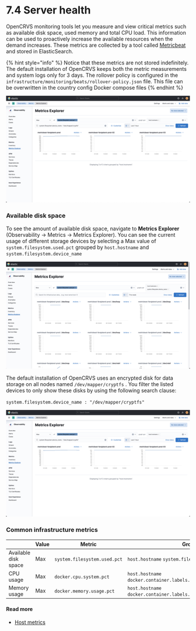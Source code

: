 # 7.4 Server health

OpenCRVS monitoring tools let you measure and view critical metrics such as available disk space, used memory and total CPU load. This information can be used to proactively increase the available resources when the demand increases. These metrics are collected by a tool called [Metricbeat](https://www.elastic.co/beats/metricbeat) and stored in ElasticSearch.&#x20;

{% hint style="info" %}
Notice that these metrics are not stored indefinitely. The default installation of OpenCRVS keeps both the metric measurements and system logs only for 3 days. The rollover policy is configured in the `infrastructure/monitoring/beats/rollover-policy.json` file. This file can be overwritten in the country config Docker compose files&#x20;
{% endhint %}

![](<../../.gitbook/assets/image (7).png>)

### Available disk space

To see the amount of available disk space, navigate to **Metrics Explorer** (Observability -> Metrics -> Metrics Explorer). You can see the current usage of different storage devices by selecting a Max value of `system.filesystem.used.pct` grouped by `host.hostname` and `system.filesystem.device_name`&#x20;

![](<../../.gitbook/assets/image (3).png>)

The default installation of OpenCRVS uses an encrypted disk for data storage on all nodes named `/dev/mapper/cryptfs` . You filter the listed devices to only show these disks by using the following search clause:

`system.filesystem.device_name : "/dev/mapper/cryptfs"`

![](<../../.gitbook/assets/image (5).png>)



### Common infrastructure metrics

|                      | Value | Metric                       | Grouped by                                                            | Filtered by                                             |
| -------------------- | ----- | ---------------------------- | --------------------------------------------------------------------- | ------------------------------------------------------- |
| Available disk space | Max   | `system.filesystem.used.pct` | `host.hostname`  `system.filesystem.device_name`                      | `system.filesystem.device_name : "/dev/mapper/cryptfs"` |
| CPU usage            | Max   | `docker.cpu.system.pct`      | `host.hostname docker.container.labels.com_docker_swarm_service_name` |                                                         |
| Memory usage         | Max   | `docker.memory.usage.pct`    | `host.hostname docker.container.labels.com_docker_swarm_service_name` |                                                         |

####

#### Read more

* [Host metrics](https://www.elastic.co/guide/en/observability/master/host-metrics.html)
